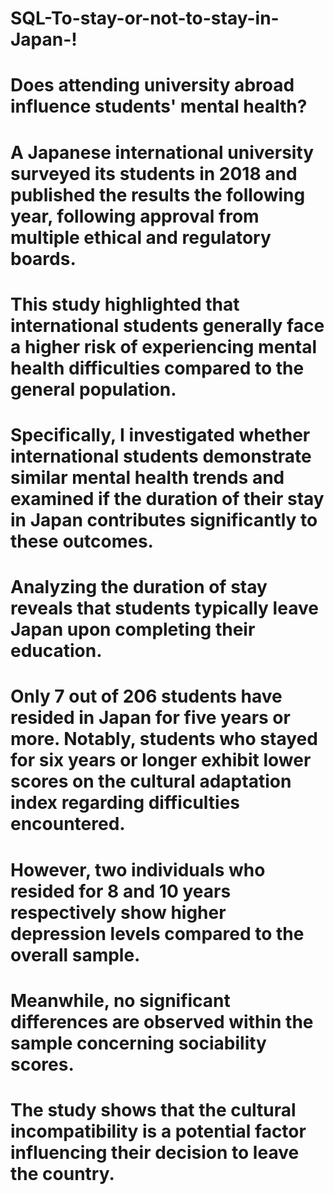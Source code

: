 # SQL-To-stay-or-not-to-stay-in-Japan-!
# Does attending university abroad influence students' mental health? 
# A Japanese international university surveyed its students in 2018 and published the results the following year, following approval from multiple ethical and regulatory boards.
# This study highlighted that international students generally face a higher risk of experiencing mental health difficulties compared to the general population. 
# Specifically, I investigated whether international students demonstrate similar mental health trends and examined if the duration of their stay in Japan contributes significantly to these outcomes.
# Analyzing the duration of stay reveals that students typically leave Japan upon completing their education. 
# Only 7 out of 206 students have resided in Japan for five years or more. Notably, students who stayed for six years or longer exhibit lower scores on the cultural adaptation index regarding difficulties encountered. 
# However, two individuals who resided for 8 and 10 years respectively show higher depression levels compared to the overall sample. 
# Meanwhile, no significant differences are observed within the sample concerning sociability scores. 
# The study shows that the cultural incompatibility is a potential factor influencing their decision to leave the country.
